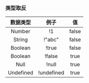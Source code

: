 ### 类型取反

| 数据类型  |    例子    |  值   |
| :-------: | :--------: | :---: |
|  Number   |     !1     | false |
|  String   |   !"abc"   | false |
|  Boolean  |   !true    | false |
|  Boolean  |   !false   | true  |
|   Null    |   !null    | true  |
| Undefined | !undefined | true  |

